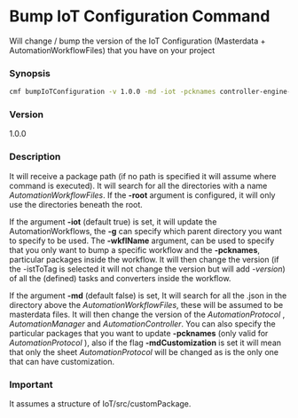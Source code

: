 # Bump IoT Configuration Command

Will change / bump the version of the IoT Configuration (Masterdata + AutomationWorkflowFiles) that you have on your project

### Synopsis

```bash
cmf bumpIoTConfiguration -v 1.0.0 -md -iot -pcknames controller-engine-custom-file-tasks -r 1.0.0 -g Manager01 -wkflName Setup.json -isToTag -mdCustomization
```

### Version

1.0.0

### Description

It will receive a package path (if no path is specified it will assume where command is executed). It will search for all the directories with a name *AutomationWorkflowFiles*. If the **-root** argument is configured, it will only use the directories beneath the root.

If the argument **-iot**  (default true) is set, it will update the AutomationWorkflows, the **-g** can specify which parent directory you want to specify to be used. The **-wkflName** argument, can be used to specify that you only want to bump a specific workflow and the **-pcknames**, particular packages inside the workflow. It will then change the version (if the -istToTag is selected it will not change the version but will add *-version*) of all the (defined) tasks and converters inside the workflow.

 If the argument **-md** (default false) is set, It will search for all the .json in the directory above the *AutomationWorkflowFiles*, these will be assumed to be masterdata files. It will then change the version of the *<DM>AutomationProtocol* , *<DM>AutomationManager*  and *<DM>AutomationController*. You can also specify the particular packages that you want to update **-pcknames** (only valid for *<DM>AutomationProtocol* ), also if the flag **-mdCustomization** is set it will mean that only the sheet  *<DM>AutomationProtocol* will be changed as is the only one that can have customization.

### Important

It assumes a structure of IoT/src/customPackage.

